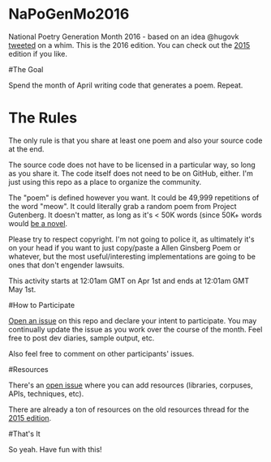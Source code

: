 # NaPoGenMo2016
National Poetry Generation Month 2016 - based on an idea @hugovk [tweeted](https://twitter.com/hugovk/status/582991364889059330) on a whim. This is the 2016 edition. You can check out the [2015](https://github.com/NaPoGenMo/NaPoGenMo2015) edition if you like.

#The Goal

Spend the month of April writing code that generates a poem.
Repeat.


# The Rules

The only rule is that you share at least one poem  and also your source code at the end.

The source code does not have to be licensed in a particular way, so long as you share it. The code itself does not need to be on GitHub, either. I'm just using this repo as a place to organize the community.

The "poem" is defined however you want. It could be 49,999 repetitions of the word "meow". It could literally grab a random poem from Project Gutenberg. It doesn't matter, as long as it's < 50K words (since 50K+ words would [be a novel](https://github.com/dariusk/NaNoGenMo-2015).

Please try to respect copyright. I'm not going to police it, as ultimately it's on your head if you want to just copy/paste a Allen Ginsberg Poem or whatever, but the most useful/interesting implementations are going to be ones that don't engender lawsuits.

This activity starts at 12:01am GMT on Apr 1st and ends at 12:01am GMT May 1st.


#How to Participate

[Open an issue](../../issues/new) on this repo and declare your intent to participate. You may continually update the issue as you work over the course of the month. Feel free to post dev diaries, sample output, etc.

Also feel free to comment on other participants' issues.


#Resources

There's an [open issue](../../issues/1) where you can add resources (libraries, corpuses, APIs, techniques, etc).

There are already a ton of resources on the old resources thread for the [2015 edition](https://github.com/NaPoGenMo/NaPoGenMo2015/issues/1).

#That's It

So yeah. Have fun with this!
